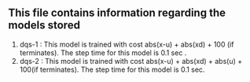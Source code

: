 ## This file contains information regarding the models stored

1) dqs-1 : This model is trained with cost abs(x-u) + abs(xd) + 100 (if terminates). The step time for this model is 0.1 sec .
2) dqs-2 : This model is trained with cost abs(x-u) + abs(xd) + abs(u) + 100(if terminates). The step time for this model is 0.1 sec.
